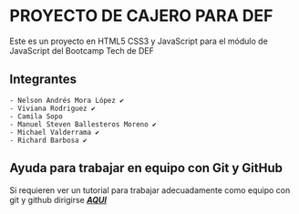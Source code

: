 # PROYECTO DE CAJERO PARA DEF

Este es un proyecto en HTML5 CSS3 y JavaScript para el módulo de JavaScript del Bootcamp Tech de DEF

## Integrantes
    - Nelson Andrés Mora López ✔️
    - Viviana Rodriguez ✔️
    - Camila Sopo 
    - Manuel Steven Ballesteros Moreno ✔️
    - Michael Valderrama ✔️
    - Richard Barbosa ✔️

## Ayuda para trabajar en equipo con Git y GitHub

Si requieren ver un tutorial para trabajar adecuadamente como equipo con git y github dirigirse ***[AQUI](https://youtu.be/8Ay_gSQlL5s)***
